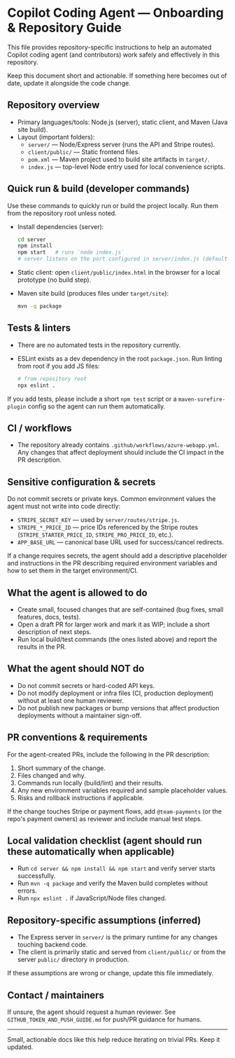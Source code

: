 # Copilot Coding Agent — Onboarding & Repository Guide

This file provides repository-specific instructions to help an automated Copilot coding agent (and contributors) work safely and effectively in this repository.

Keep this document short and actionable. If something here becomes out of date, update it alongside the code change.

## Repository overview

- Primary languages/tools: Node.js (server), static client, and Maven (Java site build).
- Layout (important folders):
  - `server/` — Node/Express server (runs the API and Stripe routes).
  - `client/public/` — Static frontend files.
  - `pom.xml` — Maven project used to build site artifacts in `target/`.
  - `index.js` — top-level Node entry used for local convenience scripts.

## Quick run & build (developer commands)

Use these commands to quickly run or build the project locally. Run them from the repository root unless noted.

- Install dependencies (server):

  ```bash
  cd server
  npm install
  npm start   # runs `node index.js`
  # server listens on the port configured in server/index.js (default: 3000 or as configured)
  ```

- Static client: open `client/public/index.html` in the browser for a local prototype (no build step).

- Maven site build (produces files under `target/site`):

  ```bash
  mvn -q package
  ```

## Tests & linters

- There are no automated tests in the repository currently.
- ESLint exists as a dev dependency in the root `package.json`. Run linting from root if you add JS files:

  ```bash
  # from repository root
  npx eslint .
  ```

If you add tests, please include a short `npm test` script or a `maven-surefire-plugin` config so the agent can run them automatically.

## CI / workflows

- The repository already contains `.github/workflows/azure-webapp.yml`. Any changes that affect deployment should include the CI impact in the PR description.

## Sensitive configuration & secrets

Do not commit secrets or private keys. Common environment values the agent must not write into code directly:

- `STRIPE_SECRET_KEY` — used by `server/routes/stripe.js`.
- `STRIPE_*_PRICE_ID` — price IDs referenced by the Stripe routes (`STRIPE_STARTER_PRICE_ID`, `STRIPE_PRO_PRICE_ID`, etc.).
- `APP_BASE_URL` — canonical base URL used for success/cancel redirects.

If a change requires secrets, the agent should add a descriptive placeholder and instructions in the PR describing required environment variables and how to set them in the target environment/CI.

## What the agent is allowed to do

- Create small, focused changes that are self-contained (bug fixes, small features, docs, tests).
- Open a draft PR for larger work and mark it as WIP; include a short description of next steps.
- Run local build/test commands (the ones listed above) and report the results in the PR.

## What the agent should NOT do

- Do not commit secrets or hard-coded API keys.
- Do not modify deployment or infra files (CI, production deployment) without at least one human reviewer.
- Do not publish new packages or bump versions that affect production deployments without a maintainer sign-off.

## PR conventions & requirements

For the agent-created PRs, include the following in the PR description:

1. Short summary of the change.
2. Files changed and why.
3. Commands run locally (build/lint) and their results.
4. Any new environment variables required and sample placeholder values.
5. Risks and rollback instructions if applicable.

If the change touches Stripe or payment flows, add `@team-payments` (or the repo's payment owners) as reviewer and include manual test steps.

## Local validation checklist (agent should run these automatically when applicable)

- Run `cd server && npm install && npm start` and verify server starts successfully.
- Run `mvn -q package` and verify the Maven build completes without errors.
- Run `npx eslint .` if JavaScript/Node files changed.

## Repository-specific assumptions (inferred)

- The Express server in `server/` is the primary runtime for any changes touching backend code.
- The client is primarily static and served from `client/public/` or from the server `public/` directory in production.

If these assumptions are wrong or change, update this file immediately.

## Contact / maintainers

If unsure, the agent should request a human reviewer. See `GITHUB_TOKEN_AND_PUSH_GUIDE.md` for push/PR guidance for humans.

---
Small, actionable docs like this help reduce iterating on trivial PRs. Keep it updated.
